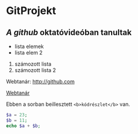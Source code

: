 # GitProjekt

*A github* oktatóvideóban tanultak
----------------------------------
- lista elemek
- lista elem 2

1. számozott lista
2. számozott lista 2

Webtanár: http://github.com
 
[Webtanár](http:github.com)

Ebben a sorban beillesztett `<b>kódrészlet</b>` van.

```php
$a = 23;
$b = 11;
echo $a + $b;
```

